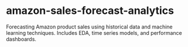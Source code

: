 # amazon-sales-forecast-analytics
Forecasting Amazon product sales using historical data and machine learning techniques. Includes EDA, time series models, and performance dashboards.

